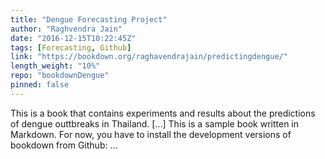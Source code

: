 ```yaml
---
title: "Dengue Forecasting Project"
author: "Raghvendra Jain"
date: "2016-12-15T10:22:45Z"
tags: [Forecasting, Github]
link: "https://bookdown.org/raghavendrajain/predictingdengue/"
length_weight: "10%"
repo: "bookdownDengue"
pinned: false
---
```


This is a book that contains experiments and results about the predictions of dengue outtbreaks in Thailand. [...] This is a sample book written in Markdown. For now, you have to install the development versions of bookdown from Github:  ...
